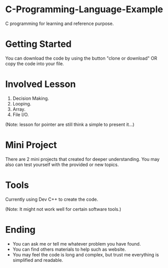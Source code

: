 # C-Programming-Language-Example
C programming for learning and reference purpose.

# Getting Started
You can download the code by using the button "clone or download" OR copy the code into your file.

# Involved Lesson
1. Decision Making.
2. Looping.
3. Array.
4. File I/O.

(Note: lesson for pointer are still think a simple to present it...)

# Mini Project
There are 2 mini projects that created for deeper understanding. You may also can test yourself with the provided or new topics.

# Tools
Currently using Dev C++ to create the code. 

(Note: It might not work well for certain software tools.)

# Ending
- You can ask me or tell me whatever problem you have found. 
- You can find others materials to help such as website.
- You may feel the code is long and complex, but trust me everything is simplified and readable. 
